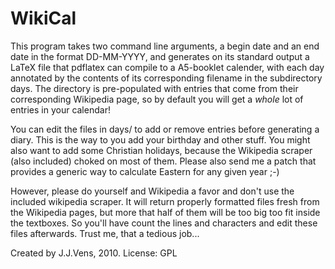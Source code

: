 WikiCal
=======

This program takes two command line arguments, a begin date and an end date in
the  format DD-MM-YYYY, and generates on its standard output a LaTeX file that
pdflatex can compile to a A5-booklet  calender, with each day annotated by the
contents of its corresponding filename in the subdirectory days. The directory
is pre-populated with entries  that  come from their  corresponding  Wikipedia
page, so by default you will get a *whole* lot of entries in your calendar!

You can edit the files in days/ to add or  remove entries before  generating a
diary. This  is  the way to you add  your birthday  and other stuff. You might
also want to add some Christian holidays, because the Wikipedia  scraper (also
included) choked on most of them. Please also send me a  patch that provides a
generic way to calculate Eastern for any given year ;-)

However, please  do  yourself and Wikipedia a favor and don't use the included
wikipedia  scraper.  It will  return properly formatted  files fresh from  the
Wikipedia pages, but more that half of them will be too big too fit inside the
textboxes. So you'll have count the  lines and characters and edit these files
afterwards. Trust me, that a tedious job...

Created by J.J.Vens, 2010.
License: GPL
